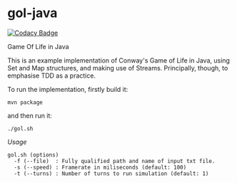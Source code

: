 # gol-java

[![Codacy Badge](https://api.codacy.com/project/badge/Grade/c69f749c779f41adbf62eee29aa267cd)](https://app.codacy.com/app/chrisesharp/gol-java?utm_source=github.com&utm_medium=referral&utm_content=chrisesharp/gol-java&utm_campaign=Badge_Grade_Dashboard)

Game Of Life in Java

This is an example implementation of Conway's Game of Life in Java, using Set and Map structures, and making use of Streams.
Principally, though, to emphasise TDD as a practice.

To run the implementation, firstly build it:

`mvn package`

and then run it:

`./gol.sh`

*Usage*
```
gol.sh (options)
  -f (--file)  : Fully qualified path and name of input txt file.
  -s (--speed) : Framerate in miliseconds (default: 100)
  -t (--turns) : Number of turns to run simulation (default: 1)
```
